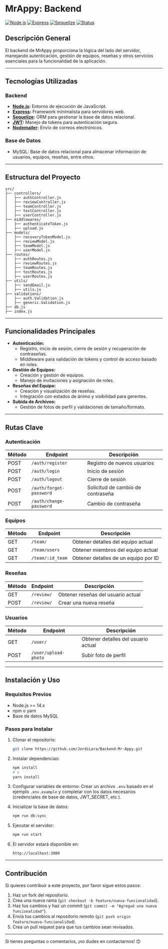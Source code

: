 # MrAppy: Backend

[![Node.js](https://img.shields.io/badge/Backend-Node.js-green)](https://nodejs.org/) [![Express](https://img.shields.io/badge/Framework-Express-yellow)](https://expressjs.com/) [![Sequelize](https://img.shields.io/badge/ORM-Sequelize-blue)](https://sequelize.org/) [![Status](https://img.shields.io/badge/Status-Development-orange)]()

## Descripción General
El backend de MrAppy proporciona la lógica del lado del servidor, manejando autenticación, gestión de equipos, reseñas y otros servicios esenciales para la funcionalidad de la aplicación.

---

## Tecnologías Utilizadas

### **Backend**
- **[Node.js](https://nodejs.org/):** Entorno de ejecución de JavaScript.
- **[Express](https://expressjs.com/):** Framework minimalista para servidores web.
- **[Sequelize](https://sequelize.org/):** ORM para gestionar la base de datos relacional.
- **[JWT](https://jwt.io/):** Manejo de tokens para autenticación segura.
- **[Nodemailer](https://nodemailer.com/):** Envío de correos electrónicos.

### **Base de Datos**
- MySQL: Base de datos relacional para almacenar información de usuarios, equipos, reseñas, entre otros.

---

## Estructura del Proyecto

```plaintext
src/
├── controllers/
│   ├── authController.js
│   ├── reviewController.js
│   ├── teamController.js
│   ├── testController.js
│   ├── userController.js
├── middlewares/
│   ├── authenticateToken.js
│   ├── upload.js
├── models/
│   ├── recoveryTokenModel.js
│   ├── reviewModel.js
│   ├── teamModel.js
│   ├── userModel.js
├── routes/
│   ├── authRoutes.js
│   ├── reviewRoutes.js
│   ├── teamRoutes.js
│   ├── testRoutes.js
│   ├── userRoutes.js
├── utils/
│   ├── sendEmail.js
│   ├── utils.js
├── validations/
│   ├── auth.Validation.js
│   ├── generic.Validation.js
├── db.js
├── index.js
```

---

## Funcionalidades Principales
- **Autenticación:**
  - Registro, inicio de sesión, cierre de sesión y recuperación de contraseñas.
  - Middleware para validación de tokens y control de acceso basado en roles.
- **Gestión de Equipos:**
  - Creación y gestión de equipos.
  - Manejo de invitaciones y asignación de roles.
- **Reseñas del Equipo:**
  - Creación y visualización de reseñas.
  - Integración con estados de ánimo y visibilidad para gerentes.
- **Subida de Archivos:**
  - Gestión de fotos de perfil y validaciones de tamaño/formato.

---

## Rutas Clave

### **Autenticación**
| Método | Endpoint            | Descripción                           |
|--------|---------------------|---------------------------------------|
| POST   | `/auth/register`    | Registro de nuevos usuarios           |
| POST   | `/auth/login`       | Inicio de sesión                      |
| POST   | `/auth/logout`      | Cierre de sesión                      |
| POST   | `/auth/forgot-password` | Solicitud de cambio de contraseña    |
| POST   | `/auth/change-password` | Cambio de contraseña                |

### **Equipos**
| Método | Endpoint            | Descripción                           |
|--------|---------------------|---------------------------------------|
| GET    | `/team/`            | Obtener detalles del equipo actual    |
| GET    | `/team/users`       | Obtener miembros del equipo actual    |
| GET    | `/team/:id_team`    | Obtener detalles de un equipo por ID  |

### **Reseñas**
| Método | Endpoint            | Descripción                           |
|--------|---------------------|---------------------------------------|
| GET    | `/review/`          | Obtener reseñas del usuario actual    |
| POST   | `/review/`          | Crear una nueva reseña                |

### **Usuarios**
| Método | Endpoint            | Descripción                           |
|--------|---------------------|---------------------------------------|
| GET    | `/user/`            | Obtener detalles del usuario actual   |
| POST   | `/user/upload-photo`| Subir foto de perfil                  |

---

## Instalación y Uso

### **Requisitos Previos**
- Node.js >= 14.x
- npm o yarn
- Base de datos MySQL

### **Pasos para Instalar**
1. Clonar el repositorio:
   ```bash
   git clone https://github.com/JordiLara/Backend-Mr-Appy.git
   ```
2. Instalar dependencias:
   ```bash
   npm install
   # o
   yarn install
   ```
3. Configurar variables de entorno:
   Crear un archivo `.env` basado en el ejemplo `.env.example` y completar con los datos necesarios (credenciales de base de datos, JWT_SECRET, etc.).

4. Inicializar la base de datos:
   ```bash
   npm run db:sync
   ```

5. Ejecutar el servidor:
   ```bash
   npm run start
   ```
6. El servidor estará disponible en:
   ```
   http://localhost:3000
   ```

---

## Contribución

Si quieres contribuir a este proyecto, por favor sigue estos pasos:

1. Haz un fork del repositorio.
2. Crea una nueva rama (`git checkout -b feature/nueva-funcionalidad`).
3. Haz tus cambios y haz un commit (`git commit -m "Agregué una nueva funcionalidad"`).
4. Envía tus cambios al repositorio remoto (`git push origin feature/nueva-funcionalidad`).
5. Crea un pull request para que tus cambios sean revisados.

---

Si tienes preguntas o comentarios, ¡no dudes en contactarnos! 😊


